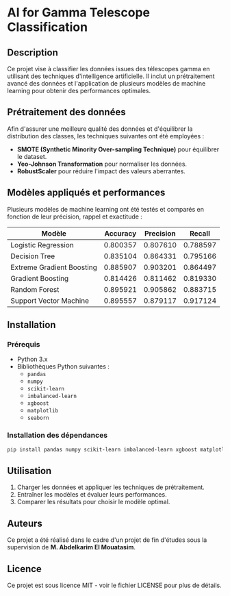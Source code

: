 # AI for Gamma Telescope Classification

## Description
Ce projet vise à classifier les données issues des télescopes gamma en utilisant des techniques d'intelligence artificielle. Il inclut un prétraitement avancé des données et l'application de plusieurs modèles de machine learning pour obtenir des performances optimales.

## Prétraitement des données
Afin d'assurer une meilleure qualité des données et d'équilibrer la distribution des classes, les techniques suivantes ont été employées :
- **SMOTE (Synthetic Minority Over-sampling Technique)** pour équilibrer le dataset.
- **Yeo-Johnson Transformation** pour normaliser les données.
- **RobustScaler** pour réduire l'impact des valeurs aberrantes.

## Modèles appliqués et performances
Plusieurs modèles de machine learning ont été testés et comparés en fonction de leur précision, rappel et exactitude :

| Modèle                  | Accuracy  | Precision | Recall   |
|--------------------------|-----------|-----------|-----------|
| Logistic Regression      | 0.800357  | 0.807610  | 0.788597  |
| Decision Tree           | 0.835104  | 0.864331  | 0.795166  |
| Extreme Gradient Boosting | 0.885907  | 0.903201  | 0.864497  |
| Gradient Boosting       | 0.814426  | 0.811462  | 0.819330  |
| Random Forest          | 0.895921  | 0.905862  | 0.883715  |
| Support Vector Machine | 0.895557  | 0.879117  | 0.917124  |

## Installation
### Prérequis
- Python 3.x
- Bibliothèques Python suivantes :
  - `pandas`
  - `numpy`
  - `scikit-learn`
  - `imbalanced-learn`
  - `xgboost`
  - `matplotlib`
  - `seaborn`

### Installation des dépendances
```bash
pip install pandas numpy scikit-learn imbalanced-learn xgboost matplotlib seaborn
```

## Utilisation
1. Charger les données et appliquer les techniques de prétraitement.
2. Entraîner les modèles et évaluer leurs performances.
3. Comparer les résultats pour choisir le modèle optimal.

## Auteurs
Ce projet a été réalisé dans le cadre d'un projet de fin d'études sous la supervision de **M. Abdelkarim El Mouatasim**.

## Licence
Ce projet est sous licence MIT - voir le fichier LICENSE pour plus de détails.


